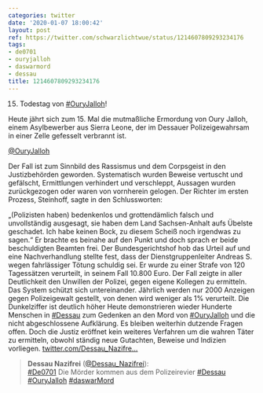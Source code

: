 ```yaml
---
categories: twitter
date: '2020-01-07 18:00:42'
layout: post
ref: https://twitter.com/schwarzlichtwue/status/1214607809293234176
tags:
- de0701
- ouryjalloh
- daswarmord
- dessau
title: 1214607809293234176
---
```

15. Todestag von [#OuryJalloh](/t/ouryjalloh)!



Heute jährt sich zum 15. Mal die mutmaßliche Ermordung von Oury Jalloh, einem Asylbewerber aus Sierra Leone, der im Dessauer Polizeigewahrsam in einer Zelle gefesselt verbrannt ist.



[@OuryJalloh](https://twitter.com/OuryJalloh)


Der Fall ist zum Sinnbild des Rassismus und dem Corpsgeist in den Justizbehörden geworden. Systematisch wurden Beweise vertuscht und gefälscht, Ermittlungen verhindert und verschleppt, Aussagen wurden zurückgezogen oder waren von vornherein gelogen.
Der Richter im ersten Prozess, Steinhoff, sagte in den Schlussworten:

„(Polizisten haben) bedenkenlos und grottendämlich falsch und unvollständig ausgesagt, sie haben dem Land Sachsen-Anhalt aufs Übelste geschadet. Ich habe keinen Bock, zu diesem Scheiß noch irgendwas zu sagen.“
Er brachte es beinahe auf den Punkt und doch sprach er beide beschuldigten Beamten frei. Der Bundesgerichtshof hob das Urteil auf und eine Nachverhandlung stellte fest, dass der Dienstgruppenleiter Andreas S. wegen fahrlässiger Tötung schuldig sei.
Er wurde zu einer Strafe von 120 Tagessätzen verurteilt, in seinem Fall 10.800 Euro.
Der Fall zeigte in aller Deutlichkeit den Unwillen der Polizei, gegen eigene Kollegen zu ermitteln. Das System schützt sich untereinander. Jährlich werden nur 2000 Anzeigen gegen Polizeigewalt gestellt, von denen wird weniger als 1% verurteilt. Die Dunkelziffer ist deutlich höher
Heute demonstrieren wieder Hunderte Menschen in [#Dessau](/t/dessau) zum Gedenken an den Mord von [#OuryJalloh](/t/ouryjalloh) und die nicht abgeschlossene Aufklärung.
Es bleiben weiterhin dutzende Fragen offen. Doch die Justiz eröffnet kein weiteres Verfahren um die wahren Täter zu ermitteln, obwohl ständig neue Gutachten, Beweise und Indizien vorliegen.
[twitter.com/Dessau_Nazifre…](https://twitter.com/Dessau_Nazifrei/status/1214594869462732802?s=19)
> <b>Dessau Nazifrei</b> ([@Dessau_Nazifrei](https://twitter.com/Dessau_Nazifrei)):  
>[#De0701](/t/de0701) Die Mörder kommen aus dem Polizeirevier [#Dessau](/t/dessau) [#OuryJalloh](/t/ouryjalloh) [#daswarMord](/t/daswarmord)   

